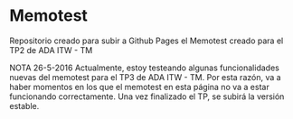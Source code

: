 # Memotest
Repositorio creado para subir a Github Pages el Memotest creado para el TP2 de ADA ITW - TM

NOTA 26-5-2016
Actualmente, estoy testeando algunas funcionalidades nuevas del memotest para el TP3 de ADA ITW - TM. Por esta razón, va a haber momentos en los que el memotest en esta página no va a estar funcionando correctamente. Una vez finalizado el TP, se subirá la versión estable.
